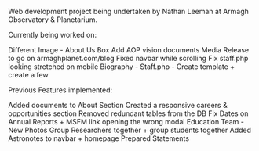 Web development project being undertaken by Nathan Leeman at Armagh Observatory & Planetarium.

Currently being worked on:

Different Image - About Us Box
Add AOP vision documents
Media Release to go on armaghplanet.com/blog
Fixed navbar while scrolling
Fix staff.php looking stretched on mobile
Biography - Staff.php - Create template + create a few

Previous Features implemented:

Added documents to About Section
Created a responsive careers & opportunities section 
Removed redundant tables from the DB 
Fix Dates on Annual Reports + MSFM link opening the wrong modal 
Education Team - New Photos
Group Researchers together + group students together
Added Astronotes to navbar + homepage
Prepared Statements
